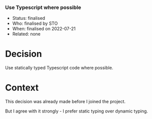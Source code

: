 ### Use Typescript where possible

* Status: finalised                                     
* Who:  finalised by STO                               
* When: finalised on 2022-07-21
* Related: none 


# Decision

Use statically typed Typescript code where possible.


# Context

This decision was already made before I joined the project.

But I agree with it strongly - I prefer static typing over dynamic typing.



